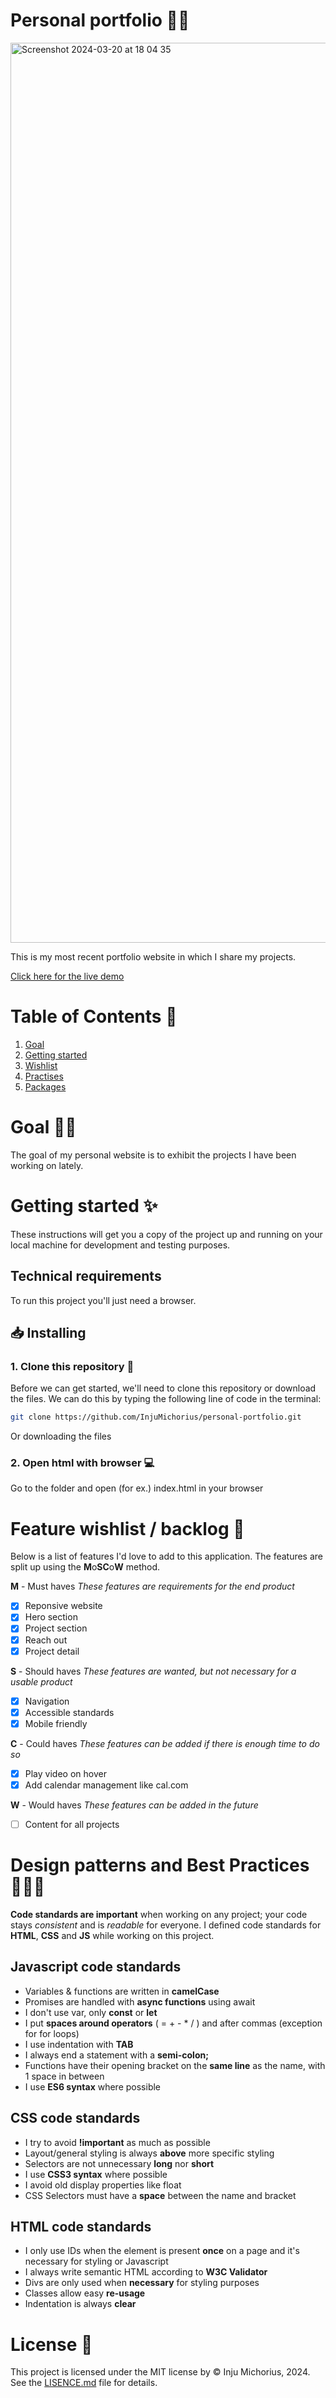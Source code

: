 # Personal portfolio 👨‍💻
<img width="1440" alt="Screenshot 2024-03-20 at 18 04 35" src="https://github.com/InjuMichorius/personal-portfolio/assets/64601659/a0fba035-7557-4b87-9a81-712532f504cc">

This is my most recent portfolio website in which I share my projects.

[Click here for the live demo](https://injumichorius.github.io/personal-portfolio/)

# Table of Contents 🧭
1. [Goal](https://github.com/InjuMichorius/personal-portfolio?tab=readme-ov-file#goal-)
2. [Getting started](https://github.com/InjuMichorius/personal-portfolio?tab=readme-ov-file#getting-started-)
3. [Wishlist](https://github.com/InjuMichorius/personal-portfolio?tab=readme-ov-file#feature-wishlist--backlog-)
4. [Practises](https://github.com/InjuMichorius/personal-portfolio?tab=readme-ov-file#design-patterns-and-best-practices-)
5. [Packages](https://github.com/InjuMichorius/personal-portfolio?tab=readme-ov-file#packages-used-)

# Goal 💪🏻
The goal of my personal website is to exhibit the projects I have been working on lately.

# Getting started ✨
These instructions will get you a copy of the project up and running on your local machine for development and testing purposes.

## Technical requirements
To run this project you'll just need a browser.

## 📥 Installing
### 1. Clone this repository 👯
Before we can get started, we'll need to clone this repository or download the files. We can do this by typing the following line of code in the terminal:
```bash
git clone https://github.com/InjuMichorius/personal-portfolio.git
```
Or downloading the files
### 2. Open html with browser 💻
Go to the folder and open (for ex.) index.html in your browser

# Feature wishlist / backlog 👑
Below is a list of features I'd love to add to this application. The features are split up using the **M**o**SC**o**W** method.

**M** - Must haves
_These features are requirements for the end product_
- [x] Reponsive website
- [x] Hero section
- [x] Project section
- [x] Reach out
- [x] Project detail

**S** - Should haves
_These features are wanted, but not necessary for a usable product_
- [x] Navigation
- [x] Accessible standards
- [x] Mobile friendly

**C** - Could haves
_These features can be added if there is enough time to do so_
- [x] Play video on hover
- [x] Add calendar management like cal.com

**W** - Would haves
_These features can be added in the future_
- [ ] Content for all projects

# Design patterns and Best Practices 👩🏻‍💻
__Code standards are important__ when working on any project; your code stays *consistent* and is *readable* for everyone. I defined code standards for __HTML__, __CSS__ and __JS__ while working on this project.

## Javascript code standards
* Variables & functions are written in __camelCase__
* Promises are handled with __async functions__ using await
* I don't use var, only __const__ or __let__
* I put __spaces around operators__ ( = + - * / ) and after commas (exception for for loops)
* I use indentation with __TAB__
* I always end a statement with a __semi-colon;__
* Functions have their opening bracket on the __same line__ as the name, with 1 space in between
* I use __ES6 syntax__ where possible

## CSS code standards
* I try to avoid __!important__ as much as possible
* Layout/general styling is always __above__ more specific styling
* Selectors are not unnecessary __long__ nor __short__
* I use __CSS3 syntax__ where possible
* I avoid old display properties like float
* CSS Selectors must have a __space__ between the name and bracket

## HTML code standards
* I only use IDs when the element is present __once__ on a page and it's necessary for styling or Javascript
* I always write semantic HTML according to __W3C Validator__
* Divs are only used when __necessary__ for styling purposes
* Classes allow easy __re-usage__
* Indentation is always __clear__

# License 🔐
This project is licensed under the MIT license by © Inju Michorius, 2024. See the [LISENCE.md](https://github.com/InjuMichorius/personal-portfolio/blob/main/LICENSE) file for details.
